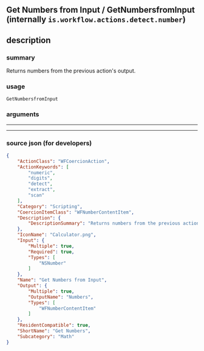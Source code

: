 
## Get Numbers from Input / GetNumbersfromInput (internally `is.workflow.actions.detect.number`)


## description

### summary

Returns numbers from the previous action's output.


### usage
```
GetNumbersfromInput 
```

### arguments

---



---

### source json (for developers)

```json
{
	"ActionClass": "WFCoercionAction",
	"ActionKeywords": [
		"numeric",
		"digits",
		"detect",
		"extract",
		"scan"
	],
	"Category": "Scripting",
	"CoercionItemClass": "WFNumberContentItem",
	"Description": {
		"DescriptionSummary": "Returns numbers from the previous action's output."
	},
	"IconName": "Calculator.png",
	"Input": {
		"Multiple": true,
		"Required": true,
		"Types": [
			"NSNumber"
		]
	},
	"Name": "Get Numbers from Input",
	"Output": {
		"Multiple": true,
		"OutputName": "Numbers",
		"Types": [
			"WFNumberContentItem"
		]
	},
	"ResidentCompatible": true,
	"ShortName": "Get Numbers",
	"Subcategory": "Math"
}
```
